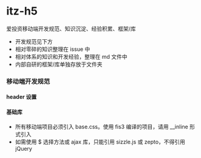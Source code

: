 # itz-h5
爱投资移动端开发规范、知识沉淀、经验积累、框架/库
- 开发规范见下方
- 相对零碎的知识整理在 issue 中
- 相对体系的知识和开发经验，整理在 md 文件中
- 内部自研的框架/库单独存放于文件夹


### 移动端开发规范
#### header 设置

#### 基础库
- 所有移动端项目必须引入 base.css。使用 fis3 编译的项目，请用 __inline 形式引入
- 如需使用 $ 选择方法或 ajax 库，只能引用 sizzle.js 或 zepto，不得引用 jQuery